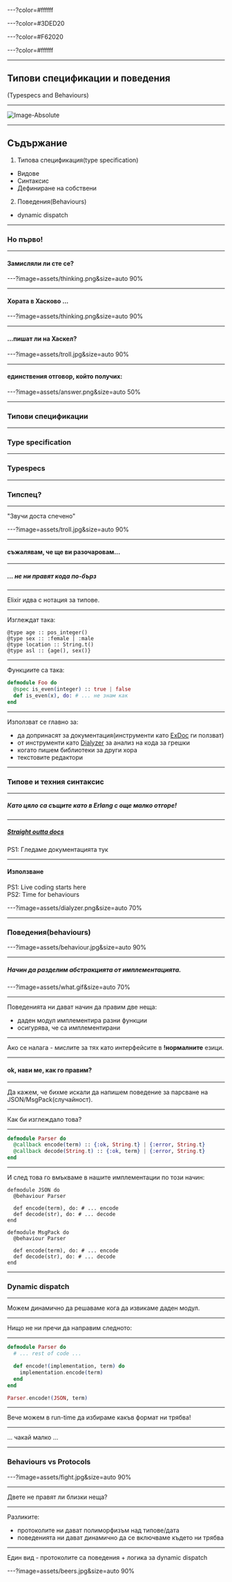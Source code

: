 ---?color=#ffffff

---?color=#3DED20

---?color=#F62020

---?color=#ffffff

---

## Типови спецификации и поведения
(Typespecs and Behaviours)

---

![Image-Absolute](assets/title.jpg)

---

## Съдържание

1. Типова спецификация(type specification)
  * Видове
  * Синтаксис
  * Дефиниране на собствени
2. Поведения(Behaviours)
  * dynamic dispatch

---

### Но първо!

---

#### Замисляли ли сте се?

---?image=assets/thinking.png&size=auto 90%

---

#### Хората в Хасково ...

---?image=assets/thinking.png&size=auto 90%

---

#### ...пишат ли на Хаскел?

---?image=assets/troll.jpg&size=auto 90%

---

#### единствения отговор, който получих:

---?image=assets/answer.png&size=auto 50%

---

### Типови спецификации

---

### Type specification

---

### Typespecs

---

### Типспец?

---

"Звучи доста спечено"

---?image=assets/troll.jpg&size=auto 90%

---

#### съжалявам, че ще ви разочаровам...

---

##### ... не ни правят кода по-бърз

---

Elixir идва с нотация за типове.

---

Изглеждат така:

```
@type age :: pos_integer()
@type sex :: :female | :male
@type location :: String.t()
@type asl :: {age(), sex()}
```

---

Функциите са така:
```elixir
defmodule Foo do
  @spec is_even(integer) :: true | false
  def is_even(x), do: # ... не знам как
end
```

---

Използват се главно за:

  * да допринасят за документация(инструменти като [ExDoc](https://github.com/elixir-lang/ex_doc) ги ползват)
  * от инструменти като [Dialyzer](http://erlang.org/doc/man/dialyzer.html) за анализ на кода за грешки
  * когато пишем библиотеки за други хора
  * текстовите редактори

---

### Типове и техния синтаксис

---

##### Като цяло са същите като в Erlang с още малко отгоре!

---

##### [Straight outta docs](https://hexdocs.pm/elixir/typespecs.html)  
PS1: Гледаме документацията тук

---

#### Използване  

PS1: Live coding starts here  
PS2: Time for behaviours  

---?image=assets/dialyzer.png&size=auto 70%

---

### Поведения(behaviours)

---?image=assets/behaviour.jpg&size=auto 90%

---

##### Начин да разделим абстракцията от имплементацията.

---?image=assets/what.gif&size=auto 70%

---

Поведенията ни дават начин да правим две неща:
  * даден модул имплементира разни функции
  * осигурява, че са имплементирани

---

Ако се налага -  мислите за тях като интерфейсите в **!нормалните** езици.

---

#### ok, нави ме, как го правим?

---

Да кажем, че бихме искали да напишем поведение за парсване на JSON/MsgPack(случайност).

---

Как би изглеждало това?

---

```elixir
defmodule Parser do
  @callback encode(term) :: {:ok, String.t} | {:error, String.t}
  @callback decode(String.t) :: {:ok, term} | {:error, String.t}
end
```

---

И след това го вмъкваме в нашите имплементации по този начин:

```
defmodule JSON do
  @behaviour Parser

  def encode(term), do: # ... encode
  def decode(str), do: # ... decode
end

defmodule MsgPack do
  @behaviour Parser

  def encode(term), do: # ... encode
  def decode(str), do: # ... decode
end
```

---

### Dynamic dispatch

---

Можем динамично да решаваме кога да извикаме даден модул.

---

Нищо не ни пречи да направим следното:

---

```elixir
defmodule Parser do
  # ... rest of code ...

  def encode!(implementation, term) do
    implementation.encode(term)
  end
end

Parser.encode!(JSON, term)
```

---

Вече можем в run-time да избираме какъв формат ни трябва!

---

... чакай малко ...

---

### Behaviours vs Protocols

---?image=assets/fight.jpg&size=auto 90%

---

Двете не правят ли близки неща?

---

Разликите:
  * протоколите ни дават полиморфизъм над типове/дата
  * поведенията ни дават динамично да се включваме където ни трябва

---

Един вид - протоколите са поведения + логика за dynamic dispatch

---?image=assets/beers.jpg&size=auto 90%
